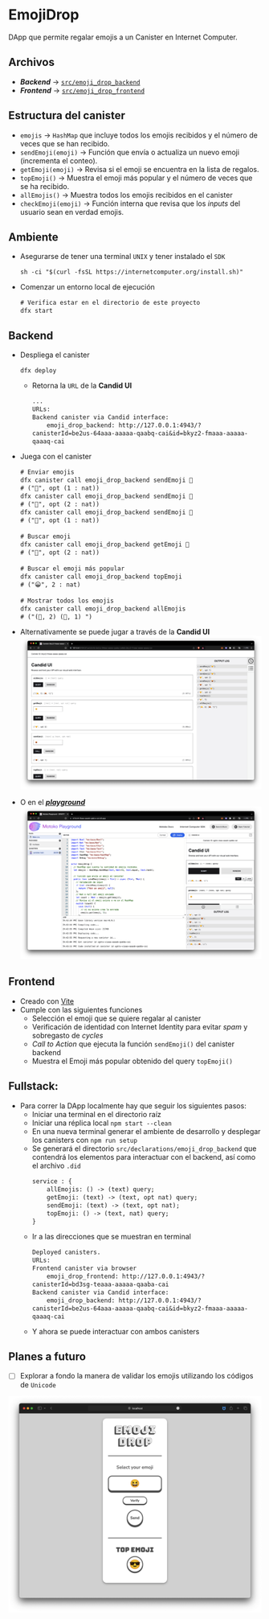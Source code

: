 # EmojiDrop

DApp que permite regalar emojis a un Canister en Internet Computer.

## Archivos

-   **_Backend_** -> [`src/emoji_drop_backend`](./src/emoji_drop_backend/)
-   **_Frontend_** -> [`src/emoji_drop_frontend`](./src/emoji_drop_frontend/)

## Estructura del canister

-   `emojis` -> `HashMap` que incluye todos los emojis recibidos y el número de veces que se han recibido.
-   `sendEmoji(emoji)` -> Función que envía o actualiza un nuevo emoji (incrementa el conteo).
-   `getEmoji(emoji)` -> Revisa si el emoji se encuentra en la lista de regalos.
-   `topEmoji()` -> Muestra el emoji más popular y el número de veces que se ha recibido.
-   `allEmojis()` -> Muestra todos los emojis recibidos en el canister
-   `checkEmoji(emoji)` -> Función interna que revisa que los _inputs_ del usuario sean en verdad emojis.

## Ambiente

-   Asegurarse de tener una terminal `UNIX` y tener instalado el `SDK`

    ```Shell
    sh -ci "$(curl -fsSL https://internetcomputer.org/install.sh)"
    ```

-   Comenzar un entorno local de ejecución
    ```Shell
    # Verifica estar en el directorio de este proyecto
    dfx start
    ```

## Backend

-   Despliega el canister
    ```Shell
    dfx deploy
    ```
    -   Retorna la `URL` de la **Candid UI**
        ```Shell
        ...
        URLs:
        Backend canister via Candid interface:
            emoji_drop_backend: http://127.0.0.1:4943/?canisterId=be2us-64aaa-aaaaa-qaabq-cai&id=bkyz2-fmaaa-aaaaa-qaaaq-cai
        ```
-   Juega con el canister

    ```Shell
    # Enviar emojis
    dfx canister call emoji_drop_backend sendEmoji 🙂
    # ("🙂", opt (1 : nat))
    dfx canister call emoji_drop_backend sendEmoji 🙂
    # ("🙂", opt (2 : nat))
    dfx canister call emoji_drop_backend sendEmoji 🤬
    # ("🤬", opt (1 : nat))

    # Buscar emoji
    dfx canister call emoji_drop_backend getEmoji 🙂
    # ("🙂", opt (2 : nat))

    # Buscar el emoji más popular
    dfx canister call emoji_drop_backend topEmoji
    # ("😀", 2 : nat)

    # Mostrar todos los emojis
    dfx canister call emoji_drop_backend allEmojis
    # ("(🙂, 2) (🤬, 1) ")
    ```

-   Alternativamente se puede jugar a través de la **Candid UI**
    ![Candid UI](./_resources/candid-ui.png)

-   O en el _[**playground**](https://m7sm4-2iaaa-aaaab-qabra-cai.ic0.app/)_
    ![Playground](./_resources/playground.png)

## Frontend

-   Creado con [Vite](https://vitejs.dev)
-   Cumple con las siguientes funciones
    -   Selección el emoji que se quiere regalar al canister
    -   Verificación de identidad con Internet Identity para evitar _spam_ y sobregasto de _cycles_
    -   _Call to Action_ que ejecuta la función `sendEmoji()` del canister backend
    -   Muestra el Emoji más popular obtenido del query `topEmoji()`

## Fullstack:

-   Para correr la DApp localmente hay que seguir los siguientes pasos:
    -   Iniciar una terminal en el directorio raíz
    -   Iniciar una réplica local `npm start --clean`
    -   En una nueva terminal generar el ambiente de desarrollo y desplegar los canisters con `npm run setup`
    -   Se generará el directorio `src/declarations/emoji_drop_backend` que contendrá los elementos para interactuar con el backend, así como el archivo `.did`
        ```DID
        service : {
            allEmojis: () -> (text) query;
            getEmoji: (text) -> (text, opt nat) query;
            sendEmoji: (text) -> (text, opt nat);
            topEmoji: () -> (text, nat) query;
        }
        ```
    -   Ir a las direcciones que se muestran en terminal
        ```SHELL
        Deployed canisters.
        URLs:
        Frontend canister via browser
            emoji_drop_frontend: http://127.0.0.1:4943/?canisterId=bd3sg-teaaa-aaaaa-qaaba-cai
        Backend canister via Candid interface:
            emoji_drop_backend: http://127.0.0.1:4943/?canisterId=be2us-64aaa-aaaaa-qaabq-cai&id=bkyz2-fmaaa-aaaaa-qaaaq-cai
        ```
    -   Y ahora se puede interactuar con ambos canisters

## Planes a futuro

-   [ ] Explorar a fondo la manera de validar los emojis utilizando los códigos de `Unicode`

![UI](./_resources/ui.png)
